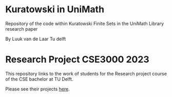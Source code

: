 # Kuratowski in UniMath
Repository of the code within Kuratowski Finite Sets in the UniMath Library research paper

By Luuk van de Laar
Tu delft

# Research Project CSE3000 2023

This repository links to the work of students for the Research project course of the CSE bachelor at TU Delft.

Please see their projects [here](https://cse3000-research-project.github.io/2023/Q2).
